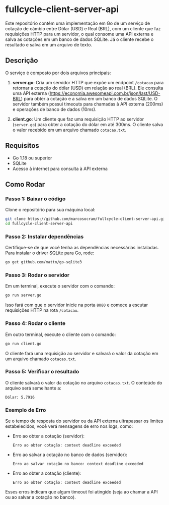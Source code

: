 # fullcycle-client-server-api

Este repositório contém uma implementação em Go de um serviço de cotação de câmbio entre Dólar (USD) e Real (BRL), com um cliente que faz requisições HTTP para um servidor, o qual consome uma API externa e salva as cotações em um banco de dados SQLite. Já o cliente recebe o resultado e salva em um arquivo de texto.

## Descrição

O serviço é composto por dois arquivos principais:

1. **server.go**: Cria um servidor HTTP que expõe um endpoint `/cotacao` para retornar a cotação do dólar (USD) em relação ao real (BRL). Ele consulta uma API externa (https://economia.awesomeapi.com.br/json/last/USD-BRL) para obter a cotação e a salva em um banco de dados SQLite. O servidor também possui timeouts para chamadas à API externa (200ms) e operações de banco de dados (10ms).

2. **client.go**: Um cliente que faz uma requisição HTTP ao servidor (`server.go`) para obter a cotação do dólar em até 300ms. O cliente salva o valor recebido em um arquivo chamado `cotacao.txt`.

## Requisitos

- Go 1.18 ou superior
- SQLite
- Acesso à internet para consulta à API externa

## Como Rodar

### Passo 1: Baixar o código

Clone o repositório para sua máquina local:

```bash
git clone https://github.com/marcosocram/fullcycle-client-server-api.git
cd fullcycle-client-server-api
```

### Passo 2: Instalar dependências

Certifique-se de que você tenha as dependências necessárias instaladas. Para instalar o driver SQLite para Go, rode:
```bash
go get github.com/mattn/go-sqlite3
```

### Passo 3: Rodar o servidor

Em um terminal, execute o servidor com o comando:
```bash
go run server.go
``` 

Isso fará com que o servidor inicie na porta `8080` e comece a escutar requisições HTTP na rota `/cotacao`.

### Passo 4: Rodar o cliente

Em outro terminal, execute o cliente com o comando:
```bash
go run client.go
``` 

O cliente fará uma requisição ao servidor e salvará o valor da cotação em um arquivo chamado `cotacao.txt`.

### Passo 5: Verificar o resultado

O cliente salvará o valor da cotação no arquivo `cotacao.txt`. O conteúdo do arquivo será semelhante a:
    
```
Dólar: 5.7916
```
   
### Exemplo de Erro

Se o tempo de resposta do servidor ou da API externa ultrapassar os limites estabelecidos, você verá mensagens de erro nos logs, como:

* Erro ao obter a cotação (servidor):
    ```
    Erro ao obter cotação: context deadline exceeded
    ```
* Erro ao salvar a cotação no banco de dados (servidor):
    ```
    Erro ao salvar cotação no banco: context deadline exceeded
    ```
* Erro ao obter a cotação (cliente):
    ```
  Erro ao obter cotação: context deadline exceeded
    ```
  
Esses erros indicam que algum timeout foi atingido (seja ao chamar a API ou ao salvar a cotação no banco).

